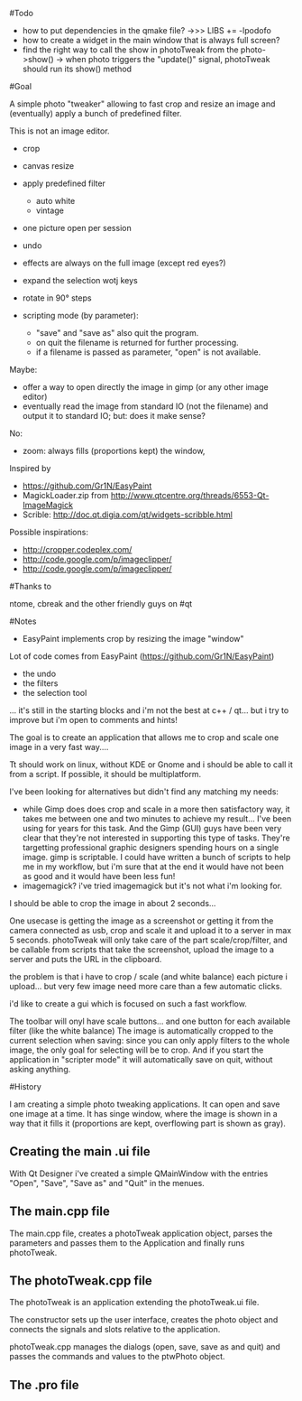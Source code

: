 #Todo

- how to put dependencies in the qmake file?
  ->>> LIBS += -lpodofo
- how to create a widget in the main window that is always full screen?
- find the right way to call the show in photoTweak from the photo->show()
  -> when photo triggers the "update()" signal, photoTweak should run its show() method

#Goal

A simple photo "tweaker" allowing to fast crop and resize an image and (eventually) apply a bunch of predefined filter.

This is not an image editor.

- crop
- canvas resize
- apply predefined filter
  - auto white
  - vintage
- one picture open per session
- undo
- effects are always on the full image (except red eyes?)
- expand the selection wotj keys
- rotate in 90° steps

- scripting mode (by parameter):
  - "save" and "save as" also quit the program.
  - on quit the filename is returned for further processing.
  - if a filename is passed as parameter, "open" is not available.

Maybe:
- offer a way to open directly the image in gimp (or any other image editor)
- eventually read the image from standard IO (not the filename) and output it to standard IO; but: does it make sense?

No:
- zoom: always fills (proportions kept) the window,

Inspired by
- https://github.com/Gr1N/EasyPaint
- MagickLoader.zip from http://www.qtcentre.org/threads/6553-Qt-ImageMagick
- Scrible: http://doc.qt.digia.com/qt/widgets-scribble.html

Possible inspirations:
- http://cropper.codeplex.com/
- http://code.google.com/p/imageclipper/
- http://code.google.com/p/imageclipper/

#Thanks to

ntome, cbreak and the other friendly guys on #qt


#Notes

- EasyPaint implements crop by resizing the image "window"


Lot of code comes from EasyPaint (https://github.com/Gr1N/EasyPaint) 
- the undo
- the filters
- the selection tool

... it's still in the starting blocks and i'm not the best at c++ / qt... but i try to improve
but i'm open to comments and hints!

The goal is to create an application that allows me to crop and scale one image in a very fast way....

Tt should work on linux, without KDE or Gnome and i should be able to call it from a script. If possible, it should be multiplatform.

I've been looking for alternatives but didn't find any matching my needs:
- while Gimp does does crop and scale in a more then satisfactory way, it takes me between one and two minutes to achieve my result...  I've been using for years for this task. And the Gimp (GUI) guys have been very clear that they're not interested in supporting this type of tasks. They're targetting professional graphic designers spending hours on a single image.
gimp is scriptable. I could have written a bunch of scripts to help me in my workflow, but i'm sure that at the end it would have not been as good and it would have been less fun!
- imagemagick?  i've tried imagemagick but it's not what i'm looking for.

I should be able to crop the image in about 2 seconds...

One usecase is getting the image as a screenshot or getting it from the camera connected as usb, crop and scale it and upload it to a server in max 5 seconds. photoTweak will only take care of the part scale/crop/filter, and be callable from scripts that take the screenshot, upload the image to a server and puts the URL in the clipboard.


the problem is that i have to crop / scale (and white balance) each picture i upload... but very few image need more care than a few automatic clicks.

i'd like to create a gui which is focused on such a fast workflow.

The toolbar will onyl have scale buttons... and one button for each available filter (like the white balance)
The image is automatically cropped to the current selection when saving:  since you can only apply filters to the whole image, the only goal for selecting will be to crop.
And if you start the application in "scripter mode" it will automatically save on quit, without asking anything.

#History

I am creating a simple photo tweaking applications. It can open and save one image at a time. It has singe window, where the image is shown in a way that it fills it (proportions are kept, overflowing part is shown as gray).

## Creating the main .ui file

With Qt Designer i've created a simple QMainWindow with the entries "Open", "Save", "Save as" and "Quit" in the menues.

## The main.cpp file

The main.cpp file, creates a photoTweak application object, parses the parameters and passes them to the Application and finally runs photoTweak.

## The photoTweak.cpp file

The photoTweak is an application extending the photoTweak.ui file.

The constructor sets up the user interface, creates the photo object and connects the signals and slots relative to the application.

photoTweak.cpp manages the dialogs (open, save, save as and quit) and passes the commands and values to the ptwPhoto object.

## The .pro file



